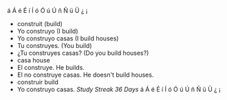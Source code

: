 á Á é É í Í ó Ó ú Ú ñ Ñ ü Ü ¿ ¡

* construit (build)
* Yo construyo (I build)
* Yo construyo casas (I build houses)
* Tu construyes. (You build)
* ¿Tu construyes casas? (Do you build houses?)
* casa house 
*  El construye. He builds.
*  El no construye casas. He doesn't build houses.
*  construir build 
*  Yo construyo casas.
*Study Streak 36 Days* 
á Á é É í Í ó Ó ú Ú ñ Ñ ü Ü ¿ ¡
